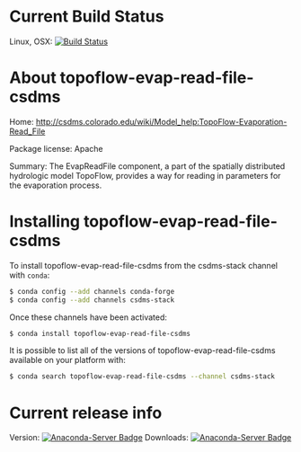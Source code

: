 




# Current Build Status

Linux, OSX: [![Build Status](https://travis-ci.org/csdms-stack/topoflow-evap-read-file-csdms-recipe.svg?branch=master)](https://travis-ci.org/csdms-stack/topoflow-evap-read-file-csdms-recipe)

# About topoflow-evap-read-file-csdms

Home: http://csdms.colorado.edu/wiki/Model_help:TopoFlow-Evaporation-Read_File

Package license: Apache

Summary: The EvapReadFile component, a part of the spatially
distributed hydrologic model TopoFlow, provides a way for reading in
parameters for the evaporation process.


# Installing topoflow-evap-read-file-csdms

To install topoflow-evap-read-file-csdms from the csdms-stack channel with `conda`:

```bash
$ conda config --add channels conda-forge
$ conda config --add channels csdms-stack
```

Once these channels have been activated:

```bash
$ conda install topoflow-evap-read-file-csdms
```

It is possible to list all of the versions of topoflow-evap-read-file-csdms available on your
platform with:

```bash
$ conda search topoflow-evap-read-file-csdms --channel csdms-stack
```

# Current release info

Version: [![Anaconda-Server Badge](https://anaconda.org/csdms-stack/topoflow-evap-read-file-csdms/badges/version.svg)](https://anaconda.org/csdms-stack/topoflow-evap-read-file-csdms)
Downloads: [![Anaconda-Server Badge](https://anaconda.org/csdms-stack/topoflow-evap-read-file-csdms/badges/downloads.svg)](https://anaconda.org/csdms-stack/topoflow-evap-read-file-csdms)